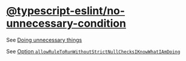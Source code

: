 [@typescript-eslint/no-unnecessary-condition](https://typescript-eslint.io/rules/no-unnecessary-condition)
==========================================================================================================
See [Doing unnecessary things](./_unnecessary.md)

See [Option `allowRuleToRunWithoutStrictNullChecksIKnowWhatIAmDoing`](./_strictNullChecks.md)
